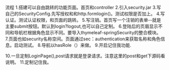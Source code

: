 流程
1.搭建可以自由跳转的功能页面。首页和controller
2.引入security.jar 
3.写自己的SecurityConfig.先写授权和和http.formlogin()。测试权限是否加上。
4.写认证。测试认证权限，和页面的跳转。
5.写注销。首页写一个注销的表单--就是主要submit按钮。默认到login?logout,也可以自己定制。
6.登陆后的页眉显示不同和导航栏根据角色显示不同。要导入thymeleaf-springSecurity的整合模块。
7.页面也如security名称空间。页面通过sec：authentication来获取名称和角色信息。启动测试。
8.导航以hasRole（）来做。
9.开启记住我功能.

10.一旦定制LoginPage(),post请求就是登录请求。注意这里的post和get下源码看说明。
11.定制记住我。